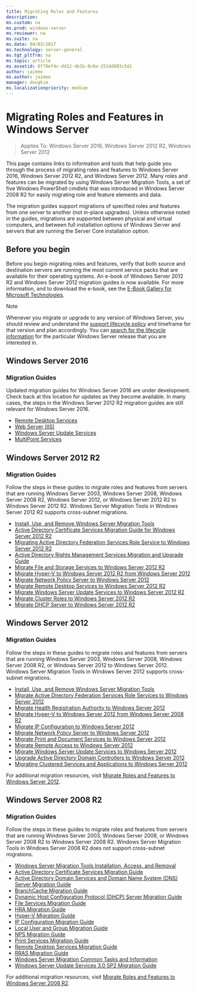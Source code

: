 ```yaml
--- 
title: Migrating Roles and Features
description: 
ms.custom: na
ms.prod: windows-server
ms.reviewer: na
ms.suite: na
ms.date: 04/03/2017
ms.technology: server-general
ms.tgt_pltfrm: na
ms.topic: article
ms.assetid: 0f78ef4c-dd12-4b1b-8c6e-251dd803c5d1
author: jaimeo
ms.author: jaimeo
manager: dougkim
ms.localizationpriority: medium
---
```

# Migrating Roles and Features in Windows Server

>Applies To: Windows Server 2016, Windows Server 2012 R2, Windows Server 2012

This page contains links to information and tools that help guide you through the process of migrating roles and features to Windows Server 2016, Windows Server 2012 R2, and Windows Server 2012. Many roles and features can be migrated by using Windows Server Migration Tools, a set of five Windows PowerShell cmdlets that was introduced in Windows Server 2008 R2 for easily migrating role and feature elements and data.

The migration guides support migrations of specified roles and features from one server to another (not in-place upgrades). Unless otherwise noted in the guides, migrations are supported between physical and virtual computers, and between full installation options of Windows Server and servers that are running the Server Core installation option.  

## Before you begin

Before you begin migrating roles and features, verify that both source and destination servers are running the most current service packs that are available for their operating systems.
An e-book of Windows Server 2012 R2 and Windows Server 2012 migration guides is now available. For more information, and to download the e-book, see the [E-Book Gallery for Microsoft Technologies](https://social.technet.microsoft.com/wiki/contents/articles/11608.e-book-gallery-for-microsoft-technologies.aspx#MigrateRoles). 

>[!NOTE]
>Whenever you migrate or upgrade to any version of Windows Server, you should review and understand the [support lifecycle policy](https://support.microsoft.com/lifecycle) and timeframe for that version and plan accordingly. You can [search for the lifecycle information](https://support.microsoft.com/lifecycle) for the particular Windows Server release that you are interested in.
 
## Windows Server 2016

### Migration Guides
Updated migration guides for Windows Server 2016 are under development. Check back at this location for updates as they become available. In many cases, the steps in the Windows Server 2012 R2 migration guides are still relevant for Windows Server 2016.

- [Remote Desktop Services](https://technet.microsoft.com/windows-server-docs/compute/remote-desktop-services/migrate-rds-role-services)
- [Web Server (IIS)](https://www.iis.net/downloads/microsoft/web-deploy)
- [Windows Server Update Services](https://technet.microsoft.com/library/hh852339.aspx)
- [MultiPoint Services](https://technet.microsoft.com/windows-server-docs/compute/remote-desktop-services/multipoint-services/multipoint-services-migrate)
 
## Windows Server 2012 R2

### Migration Guides
Follow the steps in these guides to migrate roles and features from servers that are running Windows Server 2003, Windows Server 2008, Windows Server 2008 R2, Windows Server 2012, or Windows Server 2012 R2 to Windows Server 2012 R2. Windows Server Migration Tools in Windows Server 2012 R2 supports cross-subnet migrations.

- [Install, Use, and Remove Windows Server Migration Tools](https://technet.microsoft.com/library/jj134202.aspx)
- [Active Directory Certificate Services Migration Guide for Windows Server 2012 R2](https://technet.microsoft.com/library/dn486797.aspx)
- [Migrating Active Directory Federation Services Role Service to Windows Server 2012 R2](https://technet.microsoft.com/library/dn486815.aspx)
- [Active Directory Rights Management Services Migration and Upgrade Guide](https://technet.microsoft.com/library/cc754277.aspx)
- [Migrate File and Storage Services to Windows Server 2012 R2](https://technet.microsoft.com/library/dn479292.aspx)
- [Migrate Hyper-V to Windows Server 2012 R2 from Windows Server 2012](https://technet.microsoft.com/library/dn486799.aspx)
- [Migrate Network Policy Server to Windows Server 2012](https://technet.microsoft.com/library/hh831652)
- [Migrate Remote Desktop Services to Windows Server 2012 R2](https://technet.microsoft.com/library/dn479239.aspx)
- [Migrate Windows Server Update Services to Windows Server 2012 R2](https://technet.microsoft.com/library/hh852339.aspx)
- [Migrate Cluster Roles to Windows Server 2012 R2](https://technet.microsoft.com/library/dn530779.aspx)
- [Migrate DHCP Server to Windows Server 2012 R2](https://technet.microsoft.com/library/dn495425.aspx)
 
## Windows Server 2012

### Migration Guides
Follow the steps in these guides to migrate roles and features from servers that are running Windows Server 2003, Windows Server 2008, Windows Server 2008 R2, or Windows Server 2012 to Windows Server 2012. Windows Server Migration Tools in Windows Server 2012 supports cross-subnet migrations.

- [Install, Use, and Remove Windows Server Migration Tools](https://technet.microsoft.com/library/jj134202)
- [Migrate Active Directory Federation Services Role Services to Windows Server 2012](https://technet.microsoft.com/library/jj647765)
- [Migrate Health Registration Authority to Windows Server 2012](https://technet.microsoft.com/library/hh831513)
- [Migrate Hyper-V to Windows Server 2012 from Windows Server 2008 R2](https://technet.microsoft.com/library/jj574113)
- [Migrate IP Configuration to Windows Server 2012](https://technet.microsoft.com/library/jj574133)
- [Migrate Network Policy Server to Windows Server 2012](https://technet.microsoft.com/library/hh831652)
- [Migrate Print and Document Services to Windows Server 2012](https://technet.microsoft.com/library/jj134150)
- [Migrate Remote Access to Windows Server 2012](https://technet.microsoft.com/library/hh831423)
- [Migrate Windows Server Update Services to Windows Server 2012](https://technet.microsoft.com/library/hh852339)
- [Upgrade Active Directory Domain Controllers to Windows Server 2012](https://technet.microsoft.com/library/hh994618.aspx)
- [Migrating Clustered Services and Applications to Windows Server 2012](https://technet.microsoft.com/library/dn486790.aspx)
 

For additional migration resources, visit [Migrate Roles and Features to Windows Server 2012](https://technet.microsoft.com/library/jj134039).

## Windows Server 2008 R2

### Migration Guides
Follow the steps in these guides to migrate roles and features from servers that are running Windows Server 2003, Windows Server 2008, or Windows Server 2008 R2 to Windows Server 2008 R2. Windows Server Migration Tools in Windows Server 2008 R2 does not support cross-subnet migrations.

- [Windows Server Migration Tools Installation, Access, and Removal](https://technet.microsoft.com/library/dd379545)
- [Active Directory Certificate Services Migration Guide](https://technet.microsoft.com/library/ee126170)
- [Active Directory Domain Services and Domain Name System (DNS) Server Migration Guide](https://technet.microsoft.com/library/dd379558)
- [BranchCache Migration Guide](https://technet.microsoft.com/library/dd548365)
- [Dynamic Host Configuration Protocol (DHCP) Server Migration Guide](https://technet.microsoft.com/library/dd379535)
- [File Services Migration Guide](https://technet.microsoft.com/library/dd379487)
- [HRA Migration Guide](https://technet.microsoft.com/library/ee791829)
- [Hyper-V Migration Guide](https://technet.microsoft.com/library/ee849855)
- [IP Configuration Migration Guide](https://technet.microsoft.com/library/dd379537)
- [Local User and Group Migration Guide](https://technet.microsoft.com/library/dd379531)
- [NPS Migration Guide](https://technet.microsoft.com/library/ee791849)
- [Print Services Migration Guide](https://technet.microsoft.com/library/dd379488)
- [Remote Desktop Services Migration Guide](https://technet.microsoft.com/library/ff849223)
- [RRAS Migration Guide](https://technet.microsoft.com/library/ee822825)
- [Windows Server Migration Common Tasks and Information](https://technet.microsoft.com/library/ff400258)
- [Windows Server Update Services 3.0 SP2 Migration Guide](https://technet.microsoft.com/library/ee822826)
 
For additional migration resources, visit [Migrate Roles and Features to Windows Server 2008 R2](https://technet.microsoft.com/library/dd365353).
